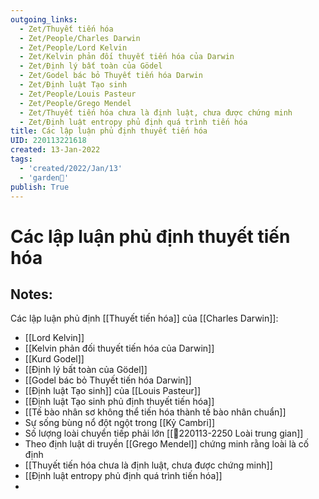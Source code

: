 ```yaml
---
outgoing_links:
  - Zet/Thuyết tiến hóa
  - Zet/People/Charles Darwin
  - Zet/People/Lord Kelvin
  - Zet/Kelvin phản đối thuyết tiến hóa của Darwin
  - Zet/Định lý bất toàn của Gödel
  - Zet/Godel bác bỏ Thuyết tiến hóa Darwin
  - Zet/Định luật Tạo sinh
  - Zet/People/Louis Pasteur
  - Zet/People/Grego Mendel
  - Zet/Thuyết tiến hóa chưa là định luật, chưa được chứng minh
  - Zet/Định luật entropy phủ định quá trình tiến hóa
title: Các lập luận phủ định thuyết tiến hóa
UID: 220113221618
created: 13-Jan-2022
tags:
  - 'created/2022/Jan/13'
  - 'garden🏡'
publish: True
---
```

# Các lập luận phủ định thuyết tiến hóa

## Notes:
Các lập luận phủ định [[Thuyết tiến hóa]] của [[Charles Darwin]]:

- [[Lord Kelvin]]
- [[Kelvin phản đối thuyết tiến hóa của Darwin]]
- [[Kurd Godel]]
- [[Định lý bất toàn của Gödel]]
- [[Godel bác bỏ Thuyết tiến hóa Darwin]]
- [[Định luật Tạo sinh]] của [[Louis Pasteur]]
- [[Định luật Tạo sinh phủ định thuyết tiến hóa]]
- [[Tế bào nhân sơ không thể tiến hóa thành tế bào nhân chuẩn]]
- Sự sống bùng nổ đột ngột trong [[Kỷ Cambri]]
- Số lượng loài chuyển tiếp phải lớn [[💬220113-2250 Loài trung gian]]
- Theo định luật di truyền [[Grego Mendel]] chứng minh rằng loài là cố định
- [[Thuyết tiến hóa chưa là định luật, chưa được chứng minh]]
- [[Định luật entropy phủ định quá trình tiến hóa]]
- 



